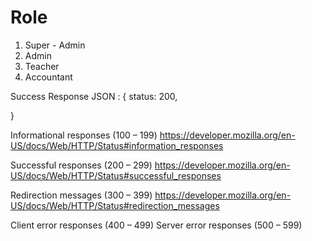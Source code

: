 # Role
1. Super - Admin
2. Admin
3. Teacher
4. Accountant

Success Response JSON : {
    status: 200,
    
}

<!-- https://medium.com/@bojanmajed/standard-json-api-response-format-c6c1aabcaa6d -->

Informational responses (100 – 199)
https://developer.mozilla.org/en-US/docs/Web/HTTP/Status#information_responses

Successful responses (200 – 299)
https://developer.mozilla.org/en-US/docs/Web/HTTP/Status#successful_responses

Redirection messages (300 – 399)
https://developer.mozilla.org/en-US/docs/Web/HTTP/Status#redirection_messages

Client error responses (400 – 499)
Server error responses (500 – 599)